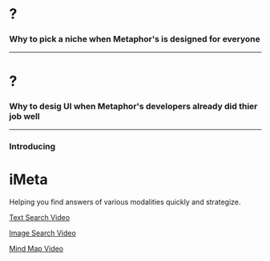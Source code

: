 # ?
### Why to pick a niche when Metaphor's is designed for everyone

---

# ?
### Why to desig UI when Metaphor's developers already did thier job well

---

### Introducing
# iMeta

Helping you find answers of various modalities quickly and strategize.


[Text Search Video](https://youtu.be/VDl5jqZw8zY)

[Image Search Video](https://youtu.be/3TiW7HelleM)

[Mind Map Video](https://youtu.be/lmd5NNYi-rY)
